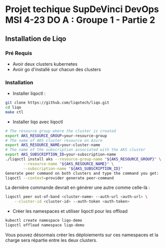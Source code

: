 # Projet techique SupDeVinci DevOps MSI 4-23 DO A : Groupe 1 - Partie 2

## Installation de Liqo

### Pré Requis 

- Avoir deux clusters kubernetes
- Avoir go d'installé sur chacun des clusters

### Installation

- Installer liqoctl :

```sh
git clone https://github.com/liqotech/liqo.git
cd liqo
make ctl
```

- Installer liqo avec liqoctl

```sh
# The resource group where the cluster is created
export AKS_RESOURCE_GROUP=your-resource-group
# The name of AKS cluster resource on Azure
export AKS_RESOURCE_NAME=your-cluster-name
# The name of the subscription associated with the AKS cluster
export AKS_SUBSCRIPTION_ID=your-subscription-name
./liqoctl install aks --resource-group-name "${AKS_RESOURCE_GROUP}" \
        --resource-name "${AKS_RESOURCE_NAME}" \
        --subscription-name "${AKS_SUBSCRIPTION_ID}"
Generate peer command on both clusters and type the command you get:
liqoctl --context=provider generate peer-command
```
La dernière commande devrait en générer une autre comme celle-là : 

```sh
liqoctl peer out-of-band <cluster-name> --auth-url <auth-url> \
    --cluster-id <cluster-id> --auth-token <auth-token>
```

- Créer les namespaces et utiliser liqoctl pour les offload 

```sh
kubectl create namespace liqo-demo
liqoctl offload namespace liqo-demo
```

Vous pouvez désormais créer les déploiements sur ces namespaces et la charge sera répartie entre les deux clusters.
